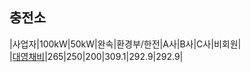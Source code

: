 ## 충전소
|사업자|100kW|50kW|완속|환경부/한전|A사|B사|C사|비회원|  
|[대영채비](chaevi.co.kr/Menus/Charger/Find.aspx)|265|250|200|309.1|292.9|292.9|
